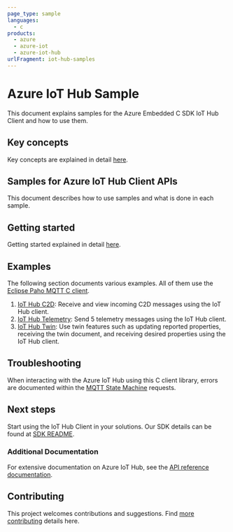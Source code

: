 ```yaml
---
page_type: sample
languages:
  - c
products:
  - azure
  - azure-iot
  - azure-iot-hub
urlFragment: iot-hub-samples
---
```


# Azure IoT Hub Sample

This document explains samples for the Azure Embedded C SDK IoT Hub Client and how to use them.

## Key concepts

Key concepts are explained in detail [here][SDK_README_KEY_CONCEPTS].

## Samples for Azure IoT Hub Client APIs

This document describes how to use samples and what is done in each sample.

## Getting started

Getting started explained in detail [here][SDK_README_GETTING_STARTED].

## Examples

The following section documents various examples. All of them use the [Eclipse Paho MQTT C client][Eclipse_Paho].

1. [IoT Hub C2D][paho_c2d_sample]: Receive and view incoming C2D messages using the IoT Hub client.
1. [IoT Hub Telemetry][paho_telemetry_sample]: Send 5 telemetry messages using the IoT Hub client.
1. [IoT Hub Twin][paho_twin_sample]: Use twin features such as updating reported properties, 
    receiving the twin document, and receiving desired properties using the IoT Hub client.

## Troubleshooting

When interacting with the Azure IoT Hub using this C client library, errors are documented within the [MQTT State Machine][error_codes] requests.

## Next steps

Start using the IoT Hub Client in your solutions. Our SDK details can be found at [SDK README][IOT_CLIENT_README].

### Additional Documentation

For extensive documentation on Azure IoT Hub, see the [API reference documentation][iot_hub_mqtt].

## Contributing

This project welcomes contributions and suggestions. Find [more contributing][SDK_README_CONTRIBUTING] details here.

<!-- LINKS -->
[IOT_CLIENT_README]: ../../README.md
[SDK_README_CONTRIBUTING]:../../README.md#contributing
[SDK_README_GETTING_STARTED]: ../../README.md#getting-started
[SDK_README_KEY_CONCEPTS]: ../../README.md#key-concepts
[paho_c2d_sample]: c2d/src/paho_iot_hub_c2d_example.c
[paho_telemetry_sample]: telemetry/src/paho_iot_hub_telemetry_example.c
[paho_twin_sample]: twin/src/paho_iot_hub_twin_example.c
[iot_hub_mqtt]: https://docs.microsoft.com/en-us/azure/iot-dps/iot-dps-mqtt-support
[error_codes]: ../../doc/mqtt_state_machine.md#IoT-Service-Errors
[Eclipse_Paho]: https://www.eclipse.org/paho/clients/c/
